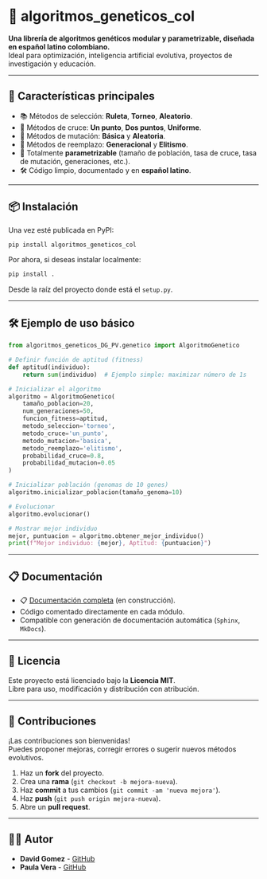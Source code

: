 # 🧬 algoritmos_geneticos_col

**Una librería de algoritmos genéticos modular y parametrizable, diseñada en español latino colombiano.**  
Ideal para optimización, inteligencia artificial evolutiva, proyectos de investigación y educación.

---

## 🚀 Características principales

- 📚 Métodos de selección: **Ruleta**, **Torneo**, **Aleatorio**.
- 🔀 Métodos de cruce: **Un punto**, **Dos puntos**, **Uniforme**.
- 🧬 Métodos de mutación: **Básica** y **Aleatoria**.
- 🔄 Métodos de reemplazo: **Generacional** y **Elitismo**.
- 🎯 Totalmente **parametrizable** (tamaño de población, tasa de cruce, tasa de mutación, generaciones, etc.).
- 🛠️ Código limpio, documentado y en **español latino**.

---

## 📦 Instalación

Una vez esté publicada en PyPI:

```bash
pip install algoritmos_geneticos_col
```

Por ahora, si deseas instalar localmente:

```bash
pip install .
```
Desde la raíz del proyecto donde está el `setup.py`.

---

## 🛠️ Ejemplo de uso básico

```python
from algoritmos_geneticos_DG_PV.genetico import AlgoritmoGenetico

# Definir función de aptitud (fitness)
def aptitud(individuo):
    return sum(individuo)  # Ejemplo simple: maximizar número de 1s

# Inicializar el algoritmo
algoritmo = AlgoritmoGenetico(
    tamaño_poblacion=20,
    num_generaciones=50,
    funcion_fitness=aptitud,
    metodo_seleccion='torneo',
    metodo_cruce='un_punto',
    metodo_mutacion='basica',
    metodo_reemplazo='elitismo',
    probabilidad_cruce=0.8,
    probabilidad_mutacion=0.05
)

# Inicializar población (genomas de 10 genes)
algoritmo.inicializar_poblacion(tamaño_genoma=10)

# Evolucionar
algoritmo.evolucionar()

# Mostrar mejor individuo
mejor, puntuacion = algoritmo.obtener_mejor_individuo()
print(f"Mejor individuo: {mejor}, Aptitud: {puntuacion}")
```

---

## 📋 Documentación

- 📋 [Documentación completa](https://github.com/oxgerrero/algoritmos_geneticos_DG_PV/wiki) (en construcción).
- Código comentado directamente en cada módulo.
- Compatible con generación de documentación automática (`Sphinx`, `MkDocs`).

---

## 📄 Licencia

Este proyecto está licenciado bajo la **Licencia MIT**.  
Libre para uso, modificación y distribución con atribución.

---

## 🤝 Contribuciones

¡Las contribuciones son bienvenidas!  
Puedes proponer mejoras, corregir errores o sugerir nuevos métodos evolutivos.

1. Haz un **fork** del proyecto.
2. Crea una **rama** (`git checkout -b mejora-nueva`).
3. Haz **commit** a tus cambios (`git commit -am 'nueva mejora'`).
4. Haz **push** (`git push origin mejora-nueva`).
5. Abre un **pull request**.

---

## 👨‍💻 Autor

- **David Gomez** - [GitHub](https://github.com/oxgerrero/)
- **Paula Vera** - [GitHub](https://github.com/paulav14/)
 
